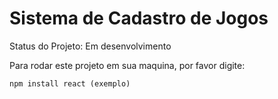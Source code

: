 <h1> Sistema de Cadastro de Jogos </h1>

Status do Projeto: Em desenvolvimento


Para rodar este projeto em sua maquina, por favor digite:

```
npm install react (exemplo)
```
